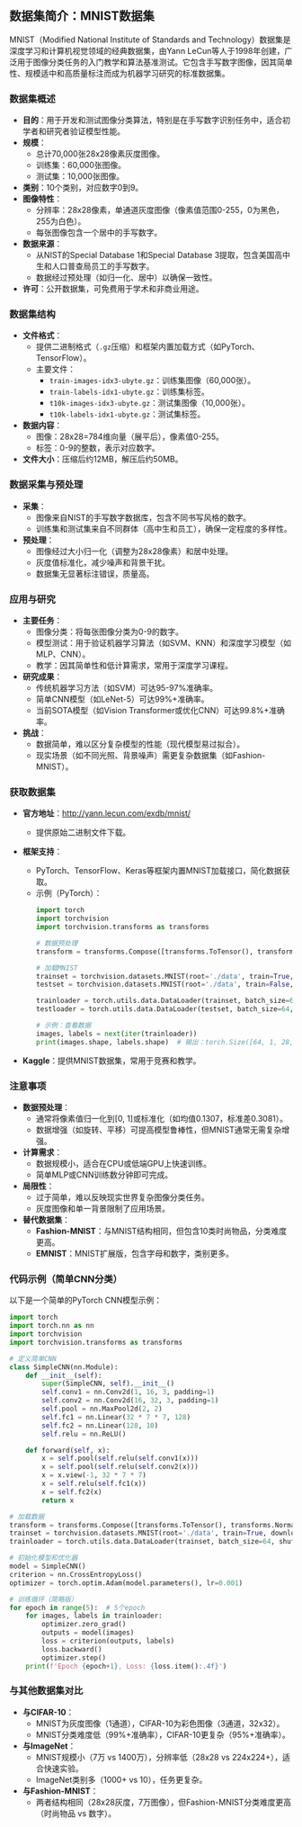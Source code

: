 ## 数据集简介：MNIST数据集
MNIST（Modified National Institute of Standards and Technology）数据集是深度学习和计算机视觉领域的经典数据集，由Yann LeCun等人于1998年创建，广泛用于图像分类任务的入门教学和算法基准测试。它包含手写数字图像，因其简单性、规模适中和高质量标注而成为机器学习研究的标准数据集。

### 数据集概述
- **目的**：用于开发和测试图像分类算法，特别是在手写数字识别任务中，适合初学者和研究者验证模型性能。
- **规模**：
  - 总计70,000张28x28像素灰度图像。
  - 训练集：60,000张图像。
  - 测试集：10,000张图像。
- **类别**：10个类别，对应数字0到9。
- **图像特性**：
  - 分辨率：28x28像素，单通道灰度图像（像素值范围0-255，0为黑色，255为白色）。
  - 每张图像包含一个居中的手写数字。
- **数据来源**：
  - 从NIST的Special Database 1和Special Database 3提取，包含美国高中生和人口普查局员工的手写数字。
  - 数据经过预处理（如归一化、居中）以确保一致性。
- **许可**：公开数据集，可免费用于学术和非商业用途。

### 数据集结构
- **文件格式**：
  - 提供二进制格式（`.gz`压缩）和框架内置加载方式（如PyTorch、TensorFlow）。
  - 主要文件：
    - `train-images-idx3-ubyte.gz`：训练集图像（60,000张）。
    - `train-labels-idx1-ubyte.gz`：训练集标签。
    - `t10k-images-idx3-ubyte.gz`：测试集图像（10,000张）。
    - `t10k-labels-idx1-ubyte.gz`：测试集标签。
- **数据内容**：
  - 图像：28x28=784维向量（展平后），像素值0-255。
  - 标签：0-9的整数，表示对应数字。
- **文件大小**：压缩后约12MB，解压后约50MB。

### 数据采集与预处理
- **采集**：
  - 图像来自NIST的手写数字数据库，包含不同书写风格的数字。
  - 训练集和测试集来自不同群体（高中生和员工），确保一定程度的多样性。
- **预处理**：
  - 图像经过大小归一化（调整为28x28像素）和居中处理。
  - 灰度值标准化，减少噪声和背景干扰。
  - 数据集无显著标注错误，质量高。

### 应用与研究
- **主要任务**：
  - 图像分类：将每张图像分类为0-9的数字。
  - 模型测试：用于验证机器学习算法（如SVM、KNN）和深度学习模型（如MLP、CNN）。
  - 教学：因其简单性和低计算需求，常用于深度学习课程。
- **研究成果**：
  - 传统机器学习方法（如SVM）可达95-97%准确率。
  - 简单CNN模型（如LeNet-5）可达99%+准确率。
  - 当前SOTA模型（如Vision Transformer或优化CNN）可达99.8%+准确率。
- **挑战**：
  - 数据简单，难以区分复杂模型的性能（现代模型易过拟合）。
  - 现实场景（如不同光照、背景噪声）需更复杂数据集（如Fashion-MNIST）。

### 获取数据集
- **官方地址**：http://yann.lecun.com/exdb/mnist/
  - 提供原始二进制文件下载。
- **框架支持**：
  - PyTorch、TensorFlow、Keras等框架内置MNIST加载接口，简化数据获取。
  - 示例（PyTorch）：
    ```python
    import torch
    import torchvision
    import torchvision.transforms as transforms

    # 数据预处理
    transform = transforms.Compose([transforms.ToTensor(), transforms.Normalize((0.1307,), (0.3081,))])

    # 加载MNIST
    trainset = torchvision.datasets.MNIST(root='./data', train=True, download=True, transform=transform)
    testset = torchvision.datasets.MNIST(root='./data', train=False, download=True, transform=transform)

    trainloader = torch.utils.data.DataLoader(trainset, batch_size=64, shuffle=True)
    testloader = torch.utils.data.DataLoader(testset, batch_size=64, shuffle=False)

    # 示例：查看数据
    images, labels = next(iter(trainloader))
    print(images.shape, labels.shape)  # 输出：torch.Size([64, 1, 28, 28]) torch.Size([64])
    ```

- **Kaggle**：提供MNIST数据集，常用于竞赛和教学。

### 注意事项
- **数据预处理**：
  - 通常将像素值归一化到[0, 1]或标准化（如均值0.1307，标准差0.3081）。
  - 数据增强（如旋转、平移）可提高模型鲁棒性，但MNIST通常无需复杂增强。
- **计算需求**：
  - 数据规模小，适合在CPU或低端GPU上快速训练。
  - 简单MLP或CNN训练数分钟即可完成。
- **局限性**：
  - 过于简单，难以反映现实世界复杂图像分类任务。
  - 灰度图像和单一背景限制了应用场景。
- **替代数据集**：
  - **Fashion-MNIST**：与MNIST结构相同，但包含10类时尚物品，分类难度更高。
  - **EMNIST**：MNIST扩展版，包含字母和数字，类别更多。

### 代码示例（简单CNN分类）
以下是一个简单的PyTorch CNN模型示例：
```python
import torch
import torch.nn as nn
import torchvision
import torchvision.transforms as transforms

# 定义简单CNN
class SimpleCNN(nn.Module):
    def __init__(self):
        super(SimpleCNN, self).__init__()
        self.conv1 = nn.Conv2d(1, 16, 3, padding=1)
        self.conv2 = nn.Conv2d(16, 32, 3, padding=1)
        self.pool = nn.MaxPool2d(2, 2)
        self.fc1 = nn.Linear(32 * 7 * 7, 128)
        self.fc2 = nn.Linear(128, 10)
        self.relu = nn.ReLU()

    def forward(self, x):
        x = self.pool(self.relu(self.conv1(x)))
        x = self.pool(self.relu(self.conv2(x)))
        x = x.view(-1, 32 * 7 * 7)
        x = self.relu(self.fc1(x))
        x = self.fc2(x)
        return x

# 加载数据
transform = transforms.Compose([transforms.ToTensor(), transforms.Normalize((0.1307,), (0.3081,))])
trainset = torchvision.datasets.MNIST(root='./data', train=True, download=True, transform=transform)
trainloader = torch.utils.data.DataLoader(trainset, batch_size=64, shuffle=True)

# 初始化模型和优化器
model = SimpleCNN()
criterion = nn.CrossEntropyLoss()
optimizer = torch.optim.Adam(model.parameters(), lr=0.001)

# 训练循环（简略版）
for epoch in range(5):  # 5个epoch
    for images, labels in trainloader:
        optimizer.zero_grad()
        outputs = model(images)
        loss = criterion(outputs, labels)
        loss.backward()
        optimizer.step()
    print(f'Epoch {epoch+1}, Loss: {loss.item():.4f}')
```

### 与其他数据集对比
- **与CIFAR-10**：
  - MNIST为灰度图像（1通道），CIFAR-10为彩色图像（3通道，32x32）。
  - MNIST分类难度低（99%+准确率），CIFAR-10更复杂（95%+准确率）。
- **与ImageNet**：
  - MNIST规模小（7万 vs 1400万），分辨率低（28x28 vs 224x224+），适合快速实验。
  - ImageNet类别多（1000+ vs 10），任务更复杂。
- **与Fashion-MNIST**：
  - 两者结构相同（28x28灰度，7万图像），但Fashion-MNIST分类难度更高（时尚物品 vs 数字）。
